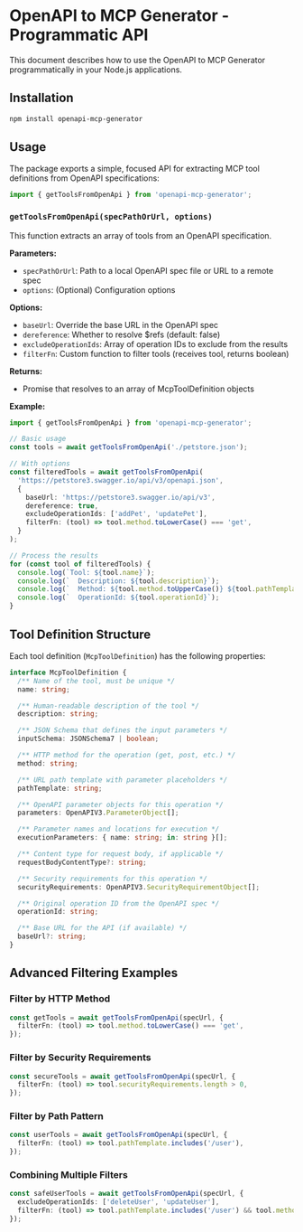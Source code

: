 # OpenAPI to MCP Generator - Programmatic API

This document describes how to use the OpenAPI to MCP Generator programmatically in your Node.js applications.

## Installation

```bash
npm install openapi-mcp-generator
```

## Usage

The package exports a simple, focused API for extracting MCP tool definitions from OpenAPI specifications:

```typescript
import { getToolsFromOpenApi } from 'openapi-mcp-generator';
```

### `getToolsFromOpenApi(specPathOrUrl, options)`

This function extracts an array of tools from an OpenAPI specification.

**Parameters:**

- `specPathOrUrl`: Path to a local OpenAPI spec file or URL to a remote spec
- `options`: (Optional) Configuration options

**Options:**

- `baseUrl`: Override the base URL in the OpenAPI spec
- `dereference`: Whether to resolve $refs (default: false)
- `excludeOperationIds`: Array of operation IDs to exclude from the results
- `filterFn`: Custom function to filter tools (receives tool, returns boolean)

**Returns:**

- Promise that resolves to an array of McpToolDefinition objects

**Example:**

```typescript
import { getToolsFromOpenApi } from 'openapi-mcp-generator';

// Basic usage
const tools = await getToolsFromOpenApi('./petstore.json');

// With options
const filteredTools = await getToolsFromOpenApi(
  'https://petstore3.swagger.io/api/v3/openapi.json',
  {
    baseUrl: 'https://petstore3.swagger.io/api/v3',
    dereference: true,
    excludeOperationIds: ['addPet', 'updatePet'],
    filterFn: (tool) => tool.method.toLowerCase() === 'get',
  }
);

// Process the results
for (const tool of filteredTools) {
  console.log(`Tool: ${tool.name}`);
  console.log(`  Description: ${tool.description}`);
  console.log(`  Method: ${tool.method.toUpperCase()} ${tool.pathTemplate}`);
  console.log(`  OperationId: ${tool.operationId}`);
}
```

## Tool Definition Structure

Each tool definition (`McpToolDefinition`) has the following properties:

```typescript
interface McpToolDefinition {
  /** Name of the tool, must be unique */
  name: string;

  /** Human-readable description of the tool */
  description: string;

  /** JSON Schema that defines the input parameters */
  inputSchema: JSONSchema7 | boolean;

  /** HTTP method for the operation (get, post, etc.) */
  method: string;

  /** URL path template with parameter placeholders */
  pathTemplate: string;

  /** OpenAPI parameter objects for this operation */
  parameters: OpenAPIV3.ParameterObject[];

  /** Parameter names and locations for execution */
  executionParameters: { name: string; in: string }[];

  /** Content type for request body, if applicable */
  requestBodyContentType?: string;

  /** Security requirements for this operation */
  securityRequirements: OpenAPIV3.SecurityRequirementObject[];

  /** Original operation ID from the OpenAPI spec */
  operationId: string;

  /** Base URL for the API (if available) */
  baseUrl?: string;
}
```

## Advanced Filtering Examples

### Filter by HTTP Method

```typescript
const getTools = await getToolsFromOpenApi(specUrl, {
  filterFn: (tool) => tool.method.toLowerCase() === 'get',
});
```

### Filter by Security Requirements

```typescript
const secureTools = await getToolsFromOpenApi(specUrl, {
  filterFn: (tool) => tool.securityRequirements.length > 0,
});
```

### Filter by Path Pattern

```typescript
const userTools = await getToolsFromOpenApi(specUrl, {
  filterFn: (tool) => tool.pathTemplate.includes('/user'),
});
```

### Combining Multiple Filters

```typescript
const safeUserTools = await getToolsFromOpenApi(specUrl, {
  excludeOperationIds: ['deleteUser', 'updateUser'],
  filterFn: (tool) => tool.pathTemplate.includes('/user') && tool.method.toLowerCase() === 'get',
});
```

